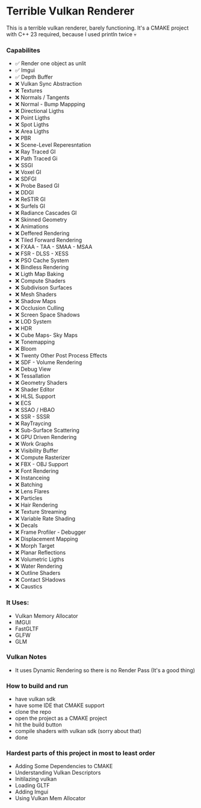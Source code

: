 # Terrible Vulkan Renderer

This is a terrible vulkan renderer, barely functioning.
It's a CMAKE project with C++ 23 required, because I used println twice 💀

### Capabilites
- ✅ Render one object as unlit
- ✅ Imgui
- ✅ Depth Buffer
- ❌ Vulkan Sync Abstraction
- ❌ Textures
- ❌ Normals / Tangents
- ❌ Normal - Bump Mappping
- ❌ Directional Ligths
- ❌ Point Ligths
- ❌ Spot Ligths
- ❌ Area Ligths
- ❌ PBR
- ❌ Scene-Level Reperesntation
- ❌ Ray Traced GI
- ❌ Path Traced Gi
- ❌ SSGI
- ❌ Voxel GI
- ❌ SDFGI
- ❌ Probe Based GI
- ❌ DDGI
- ❌ ReSTIR GI
- ❌ Surfels GI
- ❌ Radiance Cascades GI
- ❌ Skinned Geometry
- ❌ Animations
- ❌ Deffered Rendering
- ❌ Tiled Forward Rendering
- ❌ FXAA - TAA - SMAA - MSAA
- ❌ FSR - DLSS - XESS
- ❌ PSO Cache System
- ❌ Bindless Rendering
- ❌ Ligth Map Baking
- ❌ Compute Shaders
- ❌ Subdivison Surfaces
- ❌ Mesh Shaders
- ❌ Shadow Maps
- ❌ Occlusion Culling
- ❌ Screen Space Shadows
- ❌ LOD System
- ❌ HDR
- ❌ Cube Maps- Sky Maps
- ❌ Tonemapping
- ❌ Bloom
- ❌ Twenty Other Post Process Effects
- ❌ SDF - Volume Rendering
- ❌ Debug View
- ❌ Tessallation
- ❌ Geometry Shaders
- ❌ Shader Editor
- ❌ HLSL Support
- ❌ ECS
- ❌ SSAO / HBAO
- ❌ SSR - SSSR
- ❌ RayTraycing
- ❌ Sub-Surface Scattering
- ❌ GPU Driven Rendering
- ❌ Work Graphs
- ❌ Visibility Buffer
- ❌ Compute Rasterizer
- ❌ FBX - OBJ Support
- ❌ Font Rendering
- ❌ Instanceing
- ❌ Batching
- ❌ Lens Flares
- ❌ Particles
- ❌ Hair Rendering
- ❌ Texture Streaming
- ❌ Variable Rate Shading
- ❌ Decals
- ❌ Frame Profiler - Debugger
- ❌ Displacement Mapping
- ❌ Morph Target
- ❌ Planar Reflections
- ❌ Volumetric Ligths
- ❌ Water Rendering
- ❌ Outline Shaders
- ❌ Contact SHadows
- ❌ Caustics

### It Uses:
- Vulkan Memory Allocator
- IMGUI
- FastGLTF
- GLFW
- GLM

### Vulkan Notes
- It uses Dynamic Rendering so there is no Render Pass (It's a good thing)

### How to build and run
- have vulkan sdk
- have some IDE that CMAKE support
- clone the repo
- open the project as a CMAKE project
- hit the build button
- compile shaders with vulkan sdk (sorry about that)
- done

### Hardest parts of this project in most to least  order
- Adding Some Dependencies to CMAKE
- Understanding Vulkan Descriptors
- Initilazing vulkan
- Loading GLTF
- Adding Imgui
- Using Vulkan Mem Allocator
